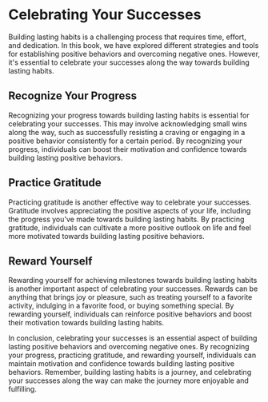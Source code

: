 Celebrating Your Successes
======================================

Building lasting habits is a challenging process that requires time, effort, and dedication. In this book, we have explored different strategies and tools for establishing positive behaviors and overcoming negative ones. However, it's essential to celebrate your successes along the way towards building lasting habits.

Recognize Your Progress
-----------------------

Recognizing your progress towards building lasting habits is essential for celebrating your successes. This may involve acknowledging small wins along the way, such as successfully resisting a craving or engaging in a positive behavior consistently for a certain period. By recognizing your progress, individuals can boost their motivation and confidence towards building lasting positive behaviors.

Practice Gratitude
------------------

Practicing gratitude is another effective way to celebrate your successes. Gratitude involves appreciating the positive aspects of your life, including the progress you've made towards building lasting habits. By practicing gratitude, individuals can cultivate a more positive outlook on life and feel more motivated towards building lasting positive behaviors.

Reward Yourself
---------------

Rewarding yourself for achieving milestones towards building lasting habits is another important aspect of celebrating your successes. Rewards can be anything that brings joy or pleasure, such as treating yourself to a favorite activity, indulging in a favorite food, or buying something special. By rewarding yourself, individuals can reinforce positive behaviors and boost their motivation towards building lasting habits.

In conclusion, celebrating your successes is an essential aspect of building lasting positive behaviors and overcoming negative ones. By recognizing your progress, practicing gratitude, and rewarding yourself, individuals can maintain motivation and confidence towards building lasting positive behaviors. Remember, building lasting habits is a journey, and celebrating your successes along the way can make the journey more enjoyable and fulfilling.
